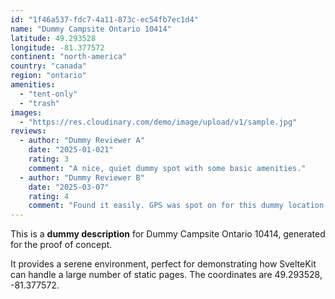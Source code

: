 ```yaml
---
id: "1f46a537-fdc7-4a11-873c-ec54fb7ec1d4"
name: "Dummy Campsite Ontario 10414"
latitude: 49.293528
longitude: -81.377572
continent: "north-america"
country: "canada"
region: "ontario"
amenities:
  - "tent-only"
  - "trash"
images:
  - "https://res.cloudinary.com/demo/image/upload/v1/sample.jpg"
reviews:
  - author: "Dummy Reviewer A"
    date: "2025-01-021"
    rating: 3
    comment: "A nice, quiet dummy spot with some basic amenities."
  - author: "Dummy Reviewer B"
    date: "2025-03-07"
    rating: 4
    comment: "Found it easily. GPS was spot on for this dummy location."
---
```


This is a **dummy description** for Dummy Campsite Ontario 10414, generated for the proof of concept.

It provides a serene environment, perfect for demonstrating how SvelteKit can handle a large number of static pages. The coordinates are 49.293528, -81.377572.
